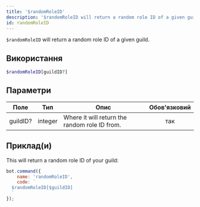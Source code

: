 ```yaml
---
title: '$randomRoleID'
description: '$randomRoleID will return a random role ID of a given guild.'
id: randomRoleID
---
```


`$randomRoleID` will return a random role ID of a given guild.

## Використання

```php
$randomRoleID[guildID?]
```

## Параметри

| Поле     | Тип     | Опис                                          | Обов'язковий |
| -------- | ------- | --------------------------------------------- |:------------:|
| guildID? | integer | Where it will return the random role ID from. |     так      |

## Приклад(и)

This will return a random role ID of your guild:

```javascript
bot.command({
    name: 'randomRoleID',
    code: `
  $randomRoleID[$guildID]
  `
});
```
